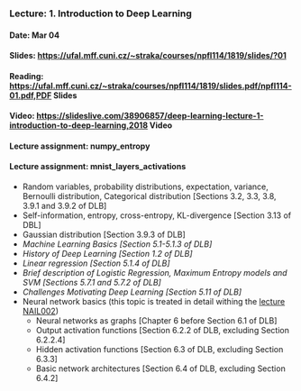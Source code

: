 ### Lecture: 1. Introduction to Deep Learning
#### Date: Mar 04
#### Slides: https://ufal.mff.cuni.cz/~straka/courses/npfl114/1819/slides/?01
#### Reading: https://ufal.mff.cuni.cz/~straka/courses/npfl114/1819/slides.pdf/npfl114-01.pdf,PDF Slides
#### Video: https://slideslive.com/38906857/deep-learning-lecture-1-introduction-to-deep-learning,2018 Video
#### Lecture assignment: numpy_entropy
#### Lecture assignment: mnist_layers_activations

- Random variables, probability distributions, expectation, variance, Bernoulli
  distribution, Categorical distribution [Sections 3.2, 3.3, 3.8, 3.9.1 and 3.9.2 of DLB]
- Self-information, entropy, cross-entropy, KL-divergence [Section 3.13 of DBL]
- Gaussian distribution [Section 3.9.3 of DLB]
- *Machine Learning Basics [Section 5.1-5.1.3 of DLB]*
- *History of Deep Learning [Section 1.2 of DLB]*
- *Linear regression [Section 5.1.4 of DLB]*
- *Brief description of Logistic Regression, Maximum Entropy models and SVM [Sections 5.7.1 and 5.7.2 of DLB]*
- *Challenges Motivating Deep Learning [Section 5.11 of DLB]*
- Neural network basics (this topic is treated in detail withing the [lecture NAIL002](https://is.cuni.cz/studium/eng/predmety/index.php?do=predmet&kod=NAIL002))
  - Neural networks as graphs [Chapter 6 before Section 6.1 of DLB]
  - Output activation functions [Section 6.2.2 of DLB, excluding Section 6.2.2.4]
  - Hidden activation functions [Section 6.3 of DLB, excluding Section 6.3.3]
  - Basic network architectures [Section 6.4 of DLB, excluding Section 6.4.2]
